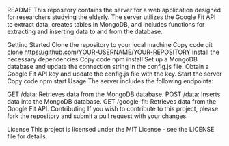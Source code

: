 README
This repository contains the server for a web application designed for researchers studying the elderly. The server utilizes the Google Fit API to extract data, creates tables in MongoDB, and includes functions for extracting and inserting data to and from the database.

Getting Started
Clone the repository to your local machine
Copy code
git clone https://github.com/YOUR-USERNAME/YOUR-REPOSITORY
Install the necessary dependencies
Copy code
npm install
Set up a MongoDB database and update the connection string in the config.js file.
Obtain a Google Fit API key and update the config.js file with the key.
Start the server
Copy code
npm start
Usage
The server includes the following endpoints:

GET /data: Retrieves data from the MongoDB database.
POST /data: Inserts data into the MongoDB database.
GET /google-fit: Retrieves data from the Google Fit API.
Contributing
If you wish to contribute to this project, please fork the repository and submit a pull request with your changes.

License
This project is licensed under the MIT License - see the LICENSE file for details.
